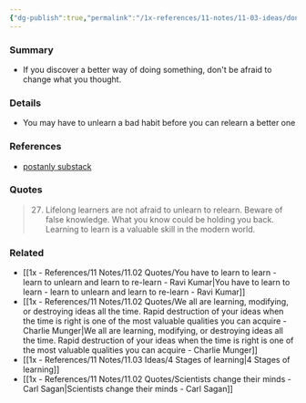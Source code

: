```yaml
---
{"dg-publish":true,"permalink":"/1x-references/11-notes/11-03-ideas/don-t-be-afraid-to-unlearn/","title":"Don't be afraid to unlearn","created":"2024-11-30T13:20:16.667+03:00","updated":"2024-12-03T22:30:53.707+03:00"}
---
```



### Summary
- If you discover a better way of doing something, don't be afraid to change what you thought.

### Details
- You may have to unlearn a bad habit before you can relearn a better one

### References
- [postanly substack](https://postanly.substack.com/p/50-habits-of-lifelong-learners-the)

### Quotes
> 27. Lifelong learners are not afraid to unlearn to relearn. Beware of false knowledge. What you know could be holding you back. Learning to learn is a valuable skill in the modern world.

### Related
- [[1x - References/11 Notes/11.02 Quotes/You have to learn to learn - learn to unlearn and learn to re-learn - Ravi Kumar\|You have to learn to learn - learn to unlearn and learn to re-learn - Ravi Kumar]]
- [[1x - References/11 Notes/11.02 Quotes/We all are learning, modifying, or destroying ideas all the time. Rapid destruction of your ideas when the time is right is one of the most valuable qualities you can acquire - Charlie Munger\|We all are learning, modifying, or destroying ideas all the time. Rapid destruction of your ideas when the time is right is one of the most valuable qualities you can acquire - Charlie Munger]]
- [[1x - References/11 Notes/11.03 Ideas/4 Stages of learning\|4 Stages of learning]]
- [[1x - References/11 Notes/11.02 Quotes/Scientists change their minds - Carl Sagan\|Scientists change their minds - Carl Sagan]]